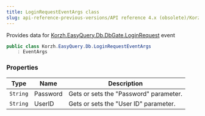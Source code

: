 ```yaml
---
title: LoginRequestEventArgs class
slug: api-reference-previous-versions/API reference 4.x (obsolete)/Korzh.EasyQuery.Db namespace/loginrequesteventargs-class
---
```



Provides data for [Korzh.EasyQuery.Db.DbGate.LoginRequest](/api-reference-4x/korzh-easyquery-db-namespace/dbgate-class) event
```csharp
public class Korzh.EasyQuery.Db.LoginRequestEventArgs
    : EventArgs

```

### Properties

| Type | Name | Description | 
| --- | --- | --- | 
| `String` | Password | Gets or sets the "Password" parameter. | 
| `String` | UserID | Gets or sets the "User ID" parameter. |